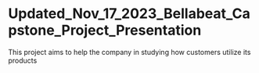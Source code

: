 # Updated_Nov_17_2023_Bellabeat_Capstone_Project_Presentation
This project aims to help the company in studying how customers utilize its products
